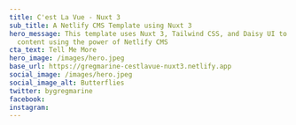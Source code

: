 ```yaml
---
title: C'est La Vue - Nuxt 3
sub_title: A Netlify CMS Template using Nuxt 3
hero_message: This template uses Nuxt 3, Tailwind CSS, and Daisy UI to display
  content using the power of Netlify CMS
cta_text: Tell Me More
hero_image: /images/hero.jpeg
base_url: https://gregmarine-cestlavue-nuxt3.netlify.app
social_image: /images/hero.jpeg
social_image_alt: Butterflies
twitter: bygregmarine
facebook:
instagram:
---
```

